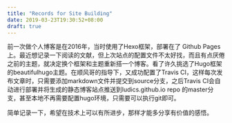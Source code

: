 ```yaml
---
title: "Records for Site Building"
date: 2019-03-23T19:30:52+08:00
draft: true
---
```


前一次做个人博客是在2016年，当时使用了Hexo框架，部署在了 Github Pages 上。最近想记录一下阅读的文献，但上次站点的配置文件不太好找，而且有点厌倦之前的主题，就决定换个框架和主题重新搭一个博客。看了许久挑选了Hugo框架的beautifulhugo主题。在顺风哥的指导下，又成功配置了Travis CI，这样每次发布文章时，只需要添加markdown文件并提交到source分支，之后Travis CI会自动进行部署并将生成的静态博客站点推送到ludics.github.io repo
的master分支，甚至本地不再需要配置hugo环境，只需要可以执行git即可。

简单记录一下，希望在技术上可以有所进步，那样才能多分享有价值的感悟。

